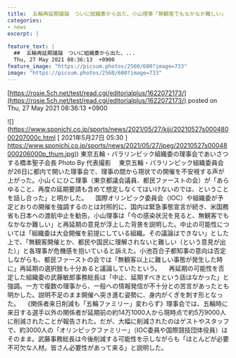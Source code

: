 ```yaml
---
title:  五輪再延期議論　ついに組織委から出た、小山理事「無観客でもなかなか難しい」  
categories:
- news
excerpt: |
  
feature_text: |
  ##  五輪再延期議論　ついに組織委から出た、...
  Thu, 27 May 2021 08:36:13  +0900
feature_image: "https://picsum.photos/2560/600?image=733"
image: "https://picsum.photos/2560/600?image=733"
---
```


[https://rosie.5ch.net/test/read.cgi/editorialplus/1622072173/](https://rosie.5ch.net/test/read.cgi/editorialplus/1622072173/)
posted on Thu, 27 May 2021 08:36:13  +0900

<!--more-->

![](https://www.sponichi.co.jp/sports/news/2021/05/27/kiji/20210527s00048000207000c.html [ 2021年5月27日 05:30 ] [https://www.sponichi.co.jp/sports/news/2021/05/27/jpeg/20210527s00048000206000p_thum.jpg)](https://www.sponichi.co.jp/sports/news/2021/05/27/jpeg/20210527s00048000206000p_thum.jpg)) 東京五輪・パラリンピック組織委の理事会であいさつする橋本聖子会長 Photo By 代表撮影 　東京五輪・パラリンピック組織委員会が26日に都内で開いた理事会で、理事の間から現状での開催を不安視する声が上がった。小山くにひこ理事（東京都議会議員、都民ファーストの会）が「あらゆること、再度の延期要請も含めて想定しなくてはいけないのでは、ということを話し合った」と明かした。 　国際オリンピック委員会（IOC）や組織委が予定どおりの開催を強調するのとは対照的に、国内は緊急事態宣言が続き、米国務省も日本への渡航中止を勧告。小山理事は「今の感染状況を見ると、無観客でもなかなか難しい」と再延期の意見が浮上した背景を説明した。中止の可能性については「組織委は大会開催を前提にしている組織。その議論はできない」とした上で、「無観客開催とか、都民や国民に理解されないと難しい（という意見が出た）」と各理事が危機感を抱いていると訴えた。小池百合子都知事の意向は否定しながらも、都民ファーストの会では「無観客以上に難しい事態が発生した時に」再延期の選択肢も十分あると議論していたという。 　再延期の可能性を否定した組織委の武藤敏郎事務総長は「中止、延期すべきという話はなかった」と強調。一方で複数の理事から、一般への情報発信が不十分との苦言があったとも明かした。説明不足のまま開催へ突き進む姿勢に、身内がくぎを刺す形となった。 　《関係者来日削減も「五輪ファミリー」変わらず》理事会では、五輪時に来日する選手以外の関係者が延期前の約14万1000人から現時点で約5万9000人に削減されたことが報告された。だが、大幅に削減されたのはゲストやスタッフで、約3000人の「オリンピックファミリー」（IOC委員や国際競技団体役員）はそのまま。武藤事務総長は今後削減する可能性を示しながらも「ほとんどが必要不可欠な人材。皆さん必要性があって来る」と説明した。
